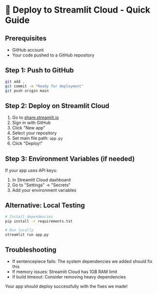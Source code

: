 # 🚀 Deploy to Streamlit Cloud - Quick Guide

## Prerequisites
- GitHub account
- Your code pushed to a GitHub repository

## Step 1: Push to GitHub
```bash
git add .
git commit -m "Ready for deployment"
git push origin main
```

## Step 2: Deploy on Streamlit Cloud
1. Go to [share.streamlit.io](https://share.streamlit.io)
2. Sign in with GitHub
3. Click "New app"
4. Select your repository
5. Set main file path: `app.py`
6. Click "Deploy!"

## Step 3: Environment Variables (if needed)
If your app uses API keys:
1. In Streamlit Cloud dashboard
2. Go to "Settings" → "Secrets"
3. Add your environment variables

## Alternative: Local Testing
```bash
# Install dependencies
pip install -r requirements.txt

# Run locally
streamlit run app.py
```

## Troubleshooting
- If sentencepiece fails: The system dependencies we added should fix this
- If memory issues: Streamlit Cloud has 1GB RAM limit
- If build timeout: Consider removing heavy dependencies

Your app should deploy successfully with the fixes we made!